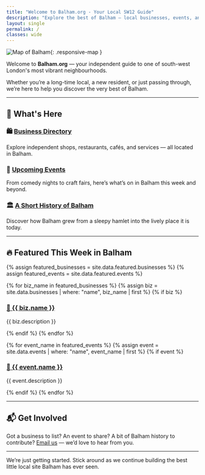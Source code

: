 ```yaml
---
title: "Welcome to Balham.org - Your Local SW12 Guide"
description: "Explore the best of Balham — local businesses, events, and stories from SW12."
layout: single
permalink: /
classes: wide
---
```


![Map of Balham](/images/map.webp){: .responsive-map }

Welcome to **Balham.org** — your independent guide to one of south-west
London's most vibrant neighbourhoods.

Whether you’re a long-time local, a new resident, or just passing through,
we’re here to help you discover the very best of Balham.

---

## 📍 What's Here

### 🛍️ [Business Directory](/directory/)
Explore independent shops, restaurants, cafés, and services — all located
in Balham.

### 📅 [Upcoming Events](/events/)
From comedy nights to craft fairs, here’s what’s on in Balham this week
and beyond.

### 🏛️ [A Short History of Balham](/history/)
Discover how Balham grew from a sleepy hamlet into the lively place it is
today.

---

## 🔥 Featured This Week in Balham

<div class="featured-grid">
  {% assign featured_businesses = site.data.featured.businesses %}
  {% assign featured_events = site.data.featured.events %}

  {% for biz_name in featured_businesses %}
    {% assign biz = site.data.businesses | where: "name", biz_name | first %}
    {% if biz %}
      <div class="featured-block">
        <h3><a href="/directory/#{{ biz.name | slugify }}">🏪 {{ biz.name }}</a></h3>
        <p>{{ biz.description }}</p>
      </div>
    {% endif %}
  {% endfor %}

  {% for event_name in featured_events %}
    {% assign event = site.data.events | where: "name", event_name | first %}
    {% if event %}
      <div class="featured-block">
        <h3><a href="/events/#{{ event.name | slugify }}">🎉 {{ event.name }}</a></h3>
        <p>{{ event.description }}</p>
      </div>
    {% endif %}
  {% endfor %}
</div>

---

## 📬 Get Involved

Got a business to list? An event to share? A bit of Balham history to
contribute? [Email us](mailto:hello@balham.org) — we’d love to hear from
you.

---

We’re just getting started. Stick around as we continue building the best
little local site Balham has ever seen.

